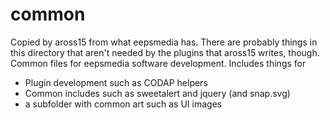 # common
Copied by aross15 from what eepsmedia has. There are probably things in this directory that aren't needed by the plugins that aross15 writes, though.
Common files for eepsmedia software development. Includes things for 

* Plugin development such as CODAP helpers
* Common includes such as sweetalert and jquery (and snap.svg)
* a subfolder with common art such as UI images

